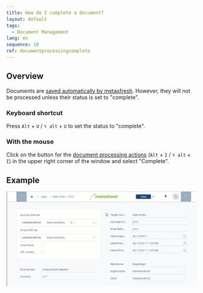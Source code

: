 ```yaml
---
title: How do I complete a document?
layout: default
tags:
  - Document Management
lang: en
sequence: 10
ref: documentprocessingcomplete
---
```


## Overview
Documents are [saved automatically by metasfresh](Saveindicator). However, they will not be processed unless their status is set to "complete".

### Keyboard shortcut
Press `Alt` + `U` / `⌥ alt` + `U` to set the status to "complete".

### With the mouse
Click on the button for the [document processing actions](StartAction) (`Alt` + `I` / `⌥ alt` + `I`) in the upper right corner of the window and select "Complete".

## Example
![](assets/docprocessing_complete.gif)
